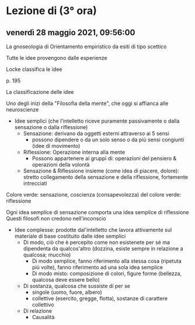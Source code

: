 # Lezione di (3° ora)

## venerdì 28 maggio 2021, 09:56:00


La gnoseologia di Orientamento empiristico da esiti di tipo scettico 

Tutte le idee provengono dalle esperienze

Locke classifica le idee

p. 195

La classificazione delle idee

Uno degli inizi della "Filosofia della mente", che oggi si affianca alle neuroscienze

* Idee semplici (che l'intelletto riceve puramente passivamente o dalla sensazione o dalla riflessione)
	* Sensazione: derivano da oggetti esterni attraverso ai 5 sensi
		* possono dipendere o da un solo senso o da più sensi congiunti (idee di movimento)
	* Riflessione: Operazione interna alla mente
		* Possono appartenere ai gruppi di: operazioni del pensiero & operazioni della volontà
	* Sensazione & Riflessione insieme (come idea di piacere, dolore): stretto collegamento della sensazione e della riflessione, fortemente intrecciati


Colore verde: sensazione, coscienza (consapevolezza) del colore verde: riflessione

Ogni idea semplice di sensazione comporta una idea semplice di riflessione
Questi filosofi non credono nell'inconscio


* Idee complesse: prodotte dal'intelletto che lavora attivamente sul materiale di base costituito dalle idee semplici
	* Di modo, ciò che è percepito come non esistenete per sé ma dipendenta da qualcos'altro (dozzina, esiste sempre in relazione a qualcosa; mucchio)
		* Di modo semplice, fanno riferimento alla stessa cosa (ripetuta più volte), fanno riferimento ad una sola idea semplice
		* Di modo misto: composizione di colori, figure forme (bellezza, qualcosa deve essere bello)
	* Di sostanza, qualcosa che sussiste di per se
		* singole (uomo, fuore, albero)
		* collettive (esercito, gregge, flotta), sostanze di carattere collettivo
	* Di relazione 
		* Causalità
<!--stackedit_data:
eyJoaXN0b3J5IjpbNzE0NjM0NzksMjA4NjE5OTQzNywzMzE4Nz
IzMDhdfQ==
-->